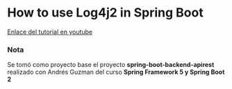 # How to use Log4j2 in Spring Boot
[Enlace del tutorial en youtube](https://www.youtube.com/watch?v=S9USRSEyWU0)

### Nota
Se tomó como proyecto base el proyecto **spring-boot-backend-apirest** realizado con Andrés Guzman del curso
**Spring Framework 5 y Spring Boot 2**